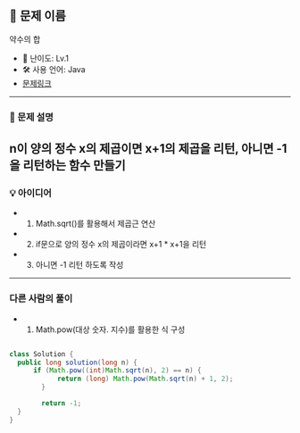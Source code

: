## 📘 문제 이름
약수의 합

- 🧩 난이도: Lv.1
- 🛠 사용 언어: Java
- [문제링크](https://school.programmers.co.kr/learn/courses/30/lessons/12934?language=java)

---

### 🧠 문제 설명
n이 양의 정수 x의 제곱이면 x+1의 제곱을 리턴, 아니면 -1을 리턴하는 함수 만들기
---



### 💡 아이디어
- 1. Math.sqrt()를 활용해서 제곱근 연산 
- 2. if문으로 양의 정수 x의 제곱이라면 x+1 * x+1을 리턴
- 3. 아니면 -1 리턴 하도록 작성 


---

### 다른 사람의 풀이

- 1. Math.pow(대상 숫자. 지수)를 활용한 식 구성



```java

class Solution {
  public long solution(long n) {
      if (Math.pow((int)Math.sqrt(n), 2) == n) {
            return (long) Math.pow(Math.sqrt(n) + 1, 2);
        }

        return -1;
  }
}
```
